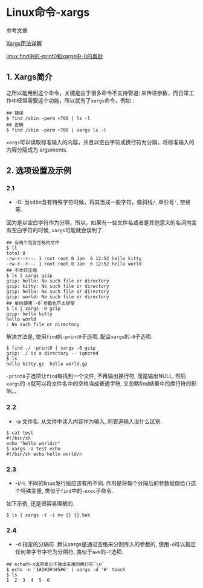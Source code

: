 # Linux命令-xargs

参考文章

[Xargs用法详解](http://blog.csdn.net/zhangfn2011/article/details/6776925)

[linux find中的-print0和xargs中-0的奥妙](http://www.jb51.net/LINUXjishu/205761.html)

## 1. Xargs简介

之所以能用到这个命令，关键是由于很多命令不支持管道`|`来传递参数，而日常工作中经常需要这个功能，所以就有了`xargs`命令，例如：

```
## 错误
$ find /sbin -perm +700 | ls -l       
## 正确
$ find /sbin -perm +700 | xargs ls -l   
```

`xargs`可以读取标准输入的内容，并且以空白字符或换行符为分隔，将标准输入的内容分隔成为 arguments. 

## 2. 选项设置及示例

### 2.1 

- -0: 当sdtin含有特殊字符时候，将其当成一般字符，像斜线`/`, 单引号`'`, 空格` `等.

因为是以空白字符作为分隔，所以，如果有一些文件名或者是其他意义的名词内含有空白字符的时候, `xargs`可能就会误判了.

```
## 有两个包含空格的文件
$ ll
total 0
-rw-r--r--. 1 root root 0 Jan  6 12:52 hello kitty
-rw-r--r--. 1 root root 0 Jan  6 12:52 hello world
## 不太好压缩
$ ls | xargs gzip
gzip: hello: No such file or directory
gzip: kitty: No such file or directory
gzip: hello: No such file or directory
gzip: world: No such file or directory
## 单纯使用`-0`参数也不太好使
$ ls | xargs -0 gzip
gzip: hello kitty
hello world
: No such file or directory
```

解决方法是, 使用`find`的`-print0`子选项, 配合`xargs`的`-0`子选项.

```
$ find ./ -print0 | xargs -0 gzip
gzip: ./ is a directory -- ignored
$ ls
hello kitty.gz  hello world.gz
```

`-print0`子选项让`find`每找到一个文件, 不再输出换行符, 而是输出NULL, 然后`xargs`的`-0`就可以将文件名中的空格当成普通字符, 又忽略find结果中的换行符的影响...

### 2.2

- -a 文件名: 从文件中读入内容作为输入, 同管道输入没什么区别.

```
$ cat test 
#!/bin/sh
echo "hello world/n"
$ xargs -a test echo
#!/bin/sh echo hello world/n
```

### 2.3

- -i/-I, 不同的linux发行版应该有所不同. 作用是将每个分隔后的参数赋值给`{}`这个特殊变量, 类似于`find`中的`-exec`子命令.

如下示例, 还是很容易理解的.

```
$ ls | xargs -t -i mv {} {}.bak
```

### 2.4

- -d 指定的分隔符. 默认xargs是通过空格来分割传入的参数的, 使用`-d`可以指定任何单字节字符为分隔符, 类似于`awk`的`-F`选项.

```
## echo的-n选项表示不输出末尾的换行符`\n`
$ echo -n '1#2#3#4#5#6' | xargs -d '#' touch
$ ls
1  2  3  4  5  6 
```